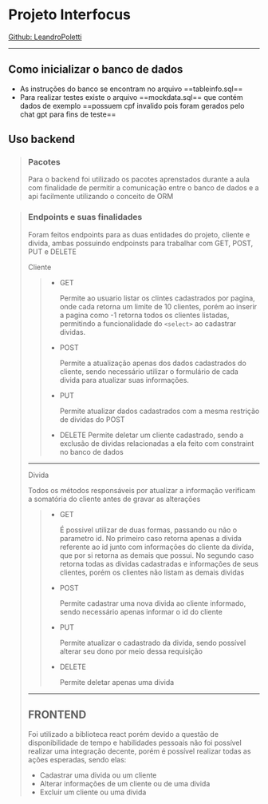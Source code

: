 # Projeto Interfocus

[Github: LeandroPoletti](https://github.com/LeandroPoletti)

---

## Como inicializar o banco de dados

- As instruções do banco se encontram no arquivo ==tableinfo.sql==
- Para realizar testes existe o arquivo ==mockdata.sql== que contém dados de exemplo ==possuem cpf invalido pois foram gerados pelo chat gpt para fins de teste==

## Uso backend

> ### Pacotes
>
> Para o backend foi utilizado os pacotes aprenstados durante a aula com finalidade de permitir a comunicação entre o banco de dados e a api facilmente utilizando o conceito de ORM

> ### Endpoints e suas finalidades
>
> Foram feitos endpoints para as duas entidades do projeto, cliente e divida, ambas possuindo endpoinsts para trabalhar com GET, POST, PUT e DELETE
>
> Cliente
>
> > - GET
> >
> >   Permite ao usuario listar os clintes cadastrados por pagina, onde cada retorna um limite de 10 clientes, porém ao inserir a pagina como -1 retorna todos os clientes listadas, permitindo a funcionalidade do `<select>` ao cadastrar dividas.
> >
> > - POST
> >
> >   Permite a atualização apenas dos dados cadastrados do cliente, sendo necessário utilizar o formulário de cada divida para atualizar suas informações.
> > - PUT
> >
> >   Permite atualizar dados cadastrados com a mesma restrição de dividas do POST
> > - DELETE
> >   Permite deletar um cliente cadastrado, sendo a exclusão de dividas relacionadas a ela feito com constraint no banco de dados
>
> ---
>
> Divida
>
> Todos os métodos responsáveis por atualizar a informação verificam a somatória do cliente antes de gravar as alterações
>
> > - GET
> >
> >   É possivel utilizar de duas formas, passando ou não o parametro id. No primeiro caso retorna apenas a divida referente ao id junto com informações do cliente da divída, que por si retorna as demais que possui. No segundo caso retorna todas as dividas cadastradas e informações de seus clientes, porém os clientes não listam as demais dividas
> > - POST
> >
> >   Permite cadastrar uma nova divida ao cliente informado, sendo necessário apenas informar o id do cliente
> > - PUT
> >
> >   Permite atualizar o cadastrado da divida, sendo possível alterar seu dono por meio dessa requisição
> > - DELETE
> >
> >   Permite deletar apenas uma divida
>
> ***
> ## FRONTEND
> 
> Foi utilizado a biblioteca react porém devido a questão de disponibilidade de tempo e habilidades pessoais não foi possível realizar uma integração decente, porém é possível realizar todas as ações esperadas, sendo elas:
> 
> - Cadastrar uma divida ou um cliente
> - Alterar informações de um cliente ou de uma divida 
> - Excluir um cliente ou uma divida